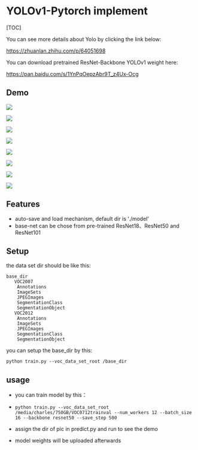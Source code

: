 # YOLOv1-Pytorch implement

[TOC]



You can see more details about Yolo by clicking the link below:

<https://zhuanlan.zhihu.com/p/64051698>



You can download pretrained ResNet-Backbone YOLOv1 weight here: 

https://pan.baidu.com/s/1YnPqOepzAbr9T_z4Ux-Ocg



## Demo

![](./Yolov1_demo/test1.png)

![](./Yolov1_demo/test2.png)

![](./Yolov1_demo/test3.png)

![](./Yolov1_demo/test4.png)

![](./Yolov1_demo/test5.png)

![](./Yolov1_demo/test6.png)

![](./Yolov1_demo/test10.png)

![](./Yolov1_demo/test7.png)



## Features

* auto-save and load  mechanism, default dir is './model'
* base-net can be chose from pre-trained ResNet18、ResNet50 and ResNet101



## Setup

the data set dir should be like this: 

````
base_dir
   VOC2007
   	Annotations
   	ImageSets
   	JPEGImages
   	SegmentationClass
   	SegmentationObject
   VOC2012
   	Annotations
   	ImageSets
   	JPEGImages
   	SegmentationClass
   	SegmentationObject
````

you can setup the base_dir by this:

```
python train.py --voc_data_set_root /base_dir
```



## usage

* you can train model by this：

* ```
  python train.py --voc_data_set_root /media/charles/750GB/VOC0712trainval --num_workers 12 --batch_size 16 --backbone resnet50 --save_step 500
  ```

* assign the dir of pic in predict.py and run to see the demo

* model weights will be uploaded afterwards



